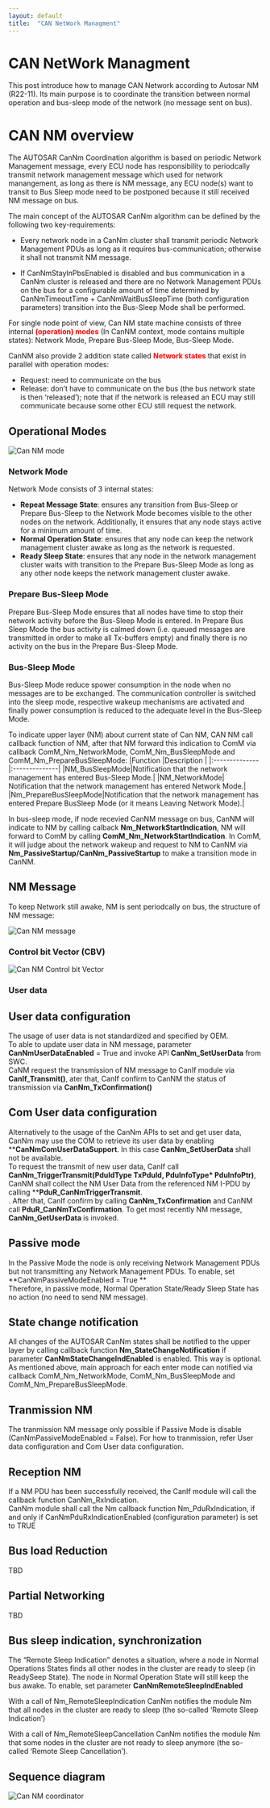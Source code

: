 ```yaml
---
layout: default
title:  "CAN NetWork Managment"
---
```


# CAN NetWork Managment
This post introduce how to manage CAN Network according to Autosar NM (R22-11).  Its main purpose is to coordinate the transition between normal operation and bus-sleep mode of the network (no message sent on bus).

# CAN NM overview

The AUTOSAR CanNm Coordination algorithm is based on periodic Network Management message, every ECU node has responsibility to periodcally transmit network management message which used for network manangement, as long as there is NM message, any ECU node(s) want to transit to Bus Sleep mode need to be postponed because it still received NM message on bus.

The main concept of the AUTOSAR CanNm algorithm can be defined by the 
following two key-requirements:<br/>
- Every network node in a CanNm cluster shall transmit periodic Network Management PDUs as long as it requires bus-communication; otherwise it shall not transmit NM message.

- If CanNmStayInPbsEnabled is disabled and bus communication in a CanNm cluster is released and there are no Network Management PDUs on the bus for a configurable amount of time determined by CanNmTimeoutTime + CanNmWaitBusSleepTime (both configuration parameters) transition into the Bus-Sleep Mode shall be performed.<br/>

For single node point of view, Can NM state machine consists of three internal <span style="color:red">**(operation) modes**</span> (In CanNM context, mode contains multiple states): Network Mode, Prepare Bus-Sleep Mode, Bus-Sleep Mode.<br/>

CanNM also provide 2 addition state called <span style="color:red">**Network states**</span> that exist in parallel with operation modes:
* Request: need to communicate on the bus
* Release: don’t  have to communicate on the bus (the bus network state is then ‘released’); note that if the network is released an ECU may still communicate because some other ECU 
still request the network.

##  Operational Modes

![Can NM mode](https://github.com/lexma1412/lexma1412.github.io/blob/main/assets/CanNM/CanNM_Mode.png?raw=true)

### Network Mode
Network Mode consists of 3 internal states:
* **Repeat Message State**: ensures any transition from Bus-Sleep or Prepare Bus-Sleep to the Network Mode becomes visible to the other nodes on the network. Additionally, it ensures that any node stays active for a minimum amount of time.
* **Normal Operation State**: ensures that any node can keep the network 
management cluster awake as long as the network is requested.
* **Ready Sleep State**: ensures that any node in the network management cluster
waits with transition to the Prepare Bus-Sleep Mode as long as any other node keeps 
the network management cluster awake.

### Prepare Bus-Sleep Mode
Prepare Bus-Sleep Mode ensures that all nodes have time to 
stop their network activity before the Bus-Sleep Mode is entered. In Prepare Bus Sleep Mode the bus activity is calmed down (i.e. queued messages are transmitted in order to make all Tx-buffers empty) and finally there is no activity on the bus in the Prepare Bus-Sleep Mode.

### Bus-Sleep Mode
Bus-Sleep Mode reduce spower consumption in the node when no messages are to be exchanged. The communication controller is switched into the sleep mode, respective wakeup mechanisms are activated and finally power consumption is reduced to the adequate level in the Bus-Sleep Mode.<br/>

To indicate upper layer (NM) about current state of Can NM, CAN NM call callback function of NM, after that NM forward this indication to ComM via callback ComM_Nm_NetworkMode, ComM_Nm_BusSleepMode and ComM_Nm_PrepareBusSleepMode:
|Function   |Description    |
|:--------------|:--------------|
|NM_BusSleepMode|Notification that the network management has entered Bus-Sleep Mode.|
|NM_NetworkMode| Notification that the network management has entered Network Mode.|
|Nm_PrepareBusSleepMode|Notification that the network management has entered Prepare BusSleep Mode (or it means Leaving Network Mode).|

In bus-sleep mode, if node recevied CanNM message on bus, CanNM will indicate to NM by calling calback **Nm_NetworkStartIndication**, NM will forward to ComM by calling **ComM_Nm_NetworkStartIndication**. In ComM, it will judge about the network wakeup and request to NM to CanNM via **Nm_PassiveStartup/CanNm_PassiveStartup** to make a transition mode in CanNM.

## NM Message
To keep Network still awake, NM is sent periodcally on bus, the structure of NM message:

![Can NM message](https://github.com/lexma1412/lexma1412.github.io/blob/main/assets/CanNM/CanNM_message.png?raw=true)

### Control bit Vector (CBV)

![Can NM Control bit Vector](https://github.com/lexma1412/lexma1412.github.io/blob/main/assets/CanNM/CanNM_ControlbitVector.png?raw=true)

### User data

## User data configuration
The usage of user data is not standardized and specified by OEM.<br/>
To able to update user data in NM message, parameter **CanNmUserDataEnabled** = True and invoke API **CanNm_SetUserData** from SWC.<br/>
CaNM request the transmission of NM message to CanIf module via **CanIf_Transmit()**, ater that, CanIf confirm to CanNM the status of transmission via **CanNm_TxConfirmation()**


## Com User data configuration
Alternatively to the usage of the CanNm APIs to set and get user data, CanNm may 
use the COM to retrieve its user data by enabling ****CanNmComUserDataSupport**. In this case **CanNm_SetUserData** shall not be available.<br/>
To request the transmit of new user data, CanIf call **CanNm_TriggerTransmit(PduIdType TxPduId, PduInfoType\* PduInfoPtr)**, CanNM shall collect the NM User Data from the referenced NM I-PDU by calling ****PduR_CanNmTriggerTransmit**.<br/>. After that, CanIf confirm by calling **CanNm_TxConfirmation** and CanNM call **PduR_CanNmTxConfirmation**.
To get most recently NM message, **CanNm_GetUserData** is invoked.<br/>

## Passive mode
In the Passive Mode the node is only receiving Network Management PDUs but not 
transmitting any Network Management PDUs. To enable, set **CanNmPassiveModeEnabled = True **<br/>
Therefore, in passive mode, Normal Operation State/Ready Sleep State has no action (no need to send NM message).

## State change notification
All changes of the AUTOSAR CanNm states shall be notified to the upper layer by calling callback function **Nm_StateChangeNotification** if parameter **CanNmStateChangeIndEnabled** is enabled. This way is optional.<br/>
As mentioned above, main approach for each enter mode can notified via callback ComM_Nm_NetworkMode, ComM_Nm_BusSleepMode and ComM_Nm_PrepareBusSleepMode.

## Tranmission NM
The tranmission NM message only possible if Passive Mode is disable (CanNmPassiveModeEnabled = False). For how to tranmission, refer User data configuration and Com User data configuration.

## Reception NM
If a NM PDU has been successfully received, the CanIf module will call the callback 
function CanNm_RxIndication.<br/> 
CanNm module shall call the Nm callback function Nm_PduRxIndication, if and only if 
CanNmPduRxIndicationEnabled (configuration parameter) is set to TRUE


## Bus load Reduction
TBD

## Partial Networking
TBD

## Bus sleep indication, synchronization
The “Remote Sleep Indication” denotes a situation, where a node in Normal
Operations States finds all other nodes in the cluster are ready to sleep (in ReadySeep State). The node in Normal Operation State will still keep the bus awake. To enable, set parameter **CanNmRemoteSleepIndEnabled**<br/>

With a call of Nm_RemoteSleepIndication CanNm notifies the module Nm that all
nodes in the cluster are ready to sleep (the so-called ‘Remote Sleep Indication’)<br/>

With a call of Nm_RemoteSleepCancellation CanNm notifies the module Nm that some
nodes in the cluster are not ready to sleep anymore (the so-called ‘Remote Sleep
Cancellation’).<br/>


## Sequence diagram

![Can NM coordinator](https://github.com/lexma1412/lexma1412.github.io/blob/main/assets/CanNM/CanNM_sqNMCoordination.png?raw=true)

